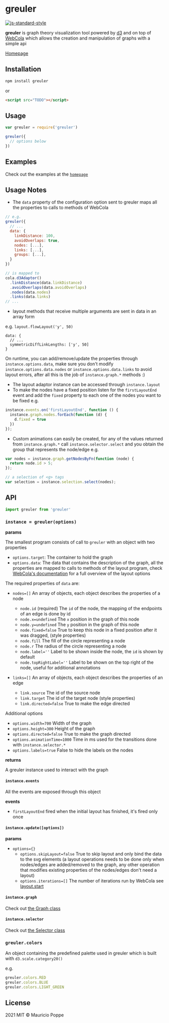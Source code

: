 # greuler 

[![js-standard-style](https://cdn.rawgit.com/feross/standard/master/badge.svg)](https://github.com/feross/standard)

<b>greuler</b> is graph theory visualization tool powered by <a href="http://d3js.org/">d3</a>
and on top of <a href="http://marvl.infotech.monash.edu/webcola/">WebCola</a>
which allows the creation and manipulation of graphs with a simple api
        
[Homepage](http://mauriciopoppe.github.io/greuler/)

## Installation

```sh
npm install greuler
```

or

```html
<script src="TODO"></script>
```

## Usage

```js
var greuler = require('greuler')

greuler({
  // options below
})
```

## Examples

Check out the examples at the [`homepage`](http://mauriciopoppe.github.io/greuler/)

## Usage Notes

- The `data` property of the configuration option sent to greuler maps all the properties to calls to methods of WebCola

```javascript
// e.g.
greuler({
  // ...
  data: {
    linkDistance: 100,
    avoidOverlaps: true,
    nodes: [...],
    links: [...],
    groups: [...],
  }
})

// is mapped to
cola.d3Adaptor()
  .linkDistance(data.linkDistance)
  .avoidOverlaps(data.avoidOverlaps)
  .nodes(data.nodes)
  .links(data.links)
// ...
```

- layout methods that receive multiple arguments are sent in data in an array form

e.g. `layout.flowLayout('y', 50)`

```
data: {
  // ...
  symmetricDiffLinkLengths: ['y', 50]
}
```

On runtime, you can add/remove/update the properties through `instance.options.data`, make sure you don't modify
`instance.options.data.nodes` or `instance.options.data.links` to avoid layout errors, after all this is the job of
`instance.graph.*` methods :)

- The layout adaptor instance can be accessed through `instance.layout`
- To make the nodes have a fixed position listen for the `firstLayoutEnd` event and add the `fixed` property 
to each one of the nodes you want to be fixed e.g.

```javascript
instance.events.on('firstLayoutEnd', function () {
  instance.graph.nodes.forEach(function (d) {
    d.fixed = true
  })
});
```

- Custom animations can easily be created, for any of the values returned from `instance.graph.*` call
`instance.selector.select` and you obtain the group that represents the node/edge e.g.

```javascript
var nodes = instance.graph.getNodesByFn(function (node) {
  return node.id > 5;
});

// a selection of <g> tags
var selection = instance.selection.select(nodes);
```

## API

```javascript
import greuler from 'greuler'
```

### `instance = greuler(options)`

**params**

The smallest program consists of call to `greuler` with an object with two properties

* `options.target`: The container to hold the graph
* `options.data`: The data that contains the description of the graph, all the properties are mapped
to calls to methods of the layout program, check [WebCola's documentation](http://marvl.infotech.monash.edu/webcola/doc/classes/cola.layout.html#alpha)
for a full overview of the layout options

The required properties of `data` are:

* `nodes=[]` An array of objects, each object describes the properties of a node
  * `node.id` (required) The `id` of the node, the mapping of the endpoints of an edge is done by id
  * `node.x=undefined` The `x` position in the graph of this node
  * `node.y=undefined` The `y` position in the graph of this node
  * `node.fixed=false` True to keep this node in a fixed position after it was dragged,
  (style properties)
  * `node.fill` The fill of the circle representing a node
  * `node.r` The radius of the circle representing a node
  * `node.label=''` Label to be shown inside the node, the `id` is shown by default
  * `node.topRightLabel=''` Label to be shown on the top right of the node, useful for additional
  annotations

* `links=[]` An array of objects, each object describes the properties of an edge
  * `link.source` The id of the source node
  * `link.target` The id of the target node
  (style properties)
  * `link.directed=false` True to make the edge directed

Additional options

* `options.width=700` Width of the graph
* `options.height=300` Height of the graph
* `options.directed=false` True to make the graph directed
* `options.animationTime=1000` Time in ms used for the transitions done with `instance.selector.*`
* `options.labels=true` False to hide the labels on the nodes

**returns**

A greuler instance used to interact with the graph

#### `instance.events`

All the events are exposed through this object

**events**

* `firstLayoutEnd` fired when the initial layout has finished, it's fired only once

#### `instance.update([options])`

**params**

* `options={}`
  * `options.skipLayout=false` True to skip layout and only bind the data to the svg elements (a layout
  operations needs to be done only when nodes/edges are added/removed to the graph, any other operation
  that modifies existing properties of the nodes/edges don't need a layout)
  * `options.iterations=[]` The number of iterations run by WebCola see [layout.start](http://marvl.infotech.monash.edu/webcola/doc/classes/cola.layout.html#start)

#### `instance.graph`

Check out [the Graph class](https://github.com/mauriciopoppe/greuler/blob/master/src/Graph.js)

#### `instance.selector`

Check out [the Selector class](https://github.com/mauriciopoppe/greuler/blob/master/src/selector/GreulerDefaultTransition.js)

### `greuler.colors`

An object containing the predefined palette used in greuler which is built with `d3.scale.category20()`

e.g.

```javascript
greuler.colors.RED
greuler.colors.BLUE
greuler.colors.LIGHT_GREEN
```

## License

2021 MIT © Mauricio Poppe

[npm-image]: https://img.shields.io/npm/v/greuler.svg?style=flat
[npm-url]: https://npmjs.org/package/greuler
[travis-image]: https://travis-ci.org/mauriciopoppe/greuler.svg?branch=master
[travis-url]: https://travis-ci.org/mauriciopoppe/greuler
